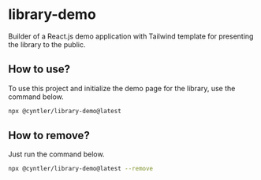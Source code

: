 # library-demo

Builder of a React.js demo application with Tailwind template for presenting the library to the public.

## How to use?

To use this project and initialize the demo page for the library, use the command below.

```sh
npx @cyntler/library-demo@latest
```

## How to remove?

Just run the command below.

```sh
npx @cyntler/library-demo@latest --remove
```

